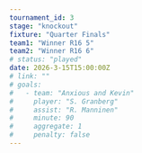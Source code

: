 ```yaml
---
tournament_id: 3
stage: "knockout"
fixture: "Quarter Finals"
team1: "Winner R16 5"
team2: "Winner R16 6"
# status: "played"
date: 2026-3-15T15:00:00Z
# link: ""
# goals:
#   - team: "Anxious and Kevin"
#     player: "S. Granberg"
#     assist: "R. Manninen"
#     minute: 90
#     aggregate: 1
#     penalty: false
---
```

